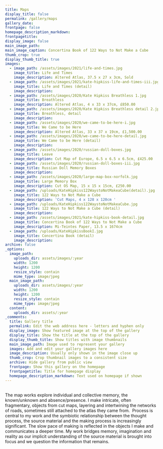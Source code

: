 ```yaml
---
title: Maps
display_title: false
permalink: /gallery/maps
gallery_date:
frontpage: false
homepage_description_markdown:
frontpagetitle:
display_image: false
main_image_path:
main_image_caption: Concertina Book of 122 Ways to Not Make a Cube
thumb_crop: true
display_thumb_title: true
images:
  - image_path: /assets/images/2021/life-and-times.jpg
    image_title: Life and Times
    image_description: Altered Atlas, 37.5 x 27 x 3cm, Sold
  - image_path: /assets/images/2021/kate-hipkiss-life-and-times-iii.jpg
    image_title: Life and Times (detail)
    image_description:
  - image_path: /assets/images/2020/Kate Hipkiss Breathless 1.jpg
    image_title: Breathless
    image_description: Altered Atlas, 4 x 33 x 37cm, £850.00
  - image_path: /assets/images/2020/Kate Hipkiss Breathless detail 2.jpg
    image_title: Breathless, detail
    image_description:
  - image_path: /assets/images/2020/we-came-to-be-here-i.jpg
    image_title: We Came to be Here
    image_description: Altered Atlas, 33 x 37 x 19cm, £1,500.00
  - image_path: /assets/images/2020/we-came-to-be-here-detail.jpg
    image_title: We Came to be Here (detail)
    image_description:
  - image_path: /assets/images/2020/russian-doll-boxes.jpg
    image_title: Leave
    image_description: Cut Map of Europe, 6.5 x 6.5 x 6.5cm, £425.00
  - image_path: /assets/images/2020/russian-doll-boxes-iii.jpg
    image_title: Russian Doll Memory Boxes
    image_description:
  - image_path: /assets/images/2020/large-map-box-norfolk.jpg
    image_title: Large Memory Box
    image_description: Cut OS Map, 15 x 15 x 15cm, £250.00
  - image_path: /uploads/KateHipkiss122WaystoNotMakeaCube(detail).jpg
    image_title: 122 Ways to Not Make a Cube
    image_description: 'Cut Maps, 4 x 128 x 120cm '
  - image_path: /uploads/KateHipkiss122WaystoNotMakeaCube.jpg
    image_title: 122 Ways to Not Make a Cube (detail)
    image_description:
  - image_path: /assets/images/2021/kate-hipkiss-book-detail.jpg
    image_title: Concertina Book of 122 Ways to Not Make a Cube
    image_description: Mi-Teintes Paper, 13.5 x 1674cm
  - image_path: /uploads/KateHipkissBookI.jpg
    image_title: Concertina Book (detail)
    image_description:
archive: false
_options:
  image_path:
    uploads_dir: assets/images/:year
    width: 1200
    height: 1200
    resize_style: contain
    mime_type: image/jpeg
  main_image_path:
    uploads_dir: assets/images/:year
    width: 1200
    height: 1200
    resize_style: contain
    mime_type: image/jpeg
  content:
    uploads_dir: assets/:year
_comments:
  title: Gallery title
  permalink: Edit the web address here - letters and hyphen only
  display_image: Show featured image at the top of the gallery
  display_title: Show the title at the top of the gallery
  display_thumb_title: Show titles with image thumbnails
  main_image_path: Image used to represent your gallery
  images: Add and edit your gallery images here
  image_description: Usually only shown in the image close up
  thumb_crop: Crop thumbnail images to a consistent size
  archive: Hide gallery from public view
  frontpage: Show this gallery on the homepage
  frontpagetitle: Title for homepage display
  homepage_description_markdown: Text used on homepage if shown
---
```


<br>The map works explore individual and collective memory, the known/unknown and absence/presence. I make intricate, often fragmentary, objects from cut maps, layering and intertwining the networks of roads, sometimes still attached to the atlas they came from. &nbsp;Process is central to my work and the symbiotic relationship between the thought process, the source material and the making process is increasingly significant. The slow pace of making is reflected in the objects I make and communicates a deeper time. My work bridges memory, imagination and reality as our implicit understanding of the source material is brought into focus and we question the information that remains.
